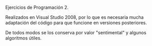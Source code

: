 Ejercicios de Programación 2.


Realizados en Visual Studio 2008, por lo que es necesaria mucha adaptación del código para que funcione en versiones posteriores.

De todos modos se los conserva por valor "sentimental" y algunos algoritmos útiles.
